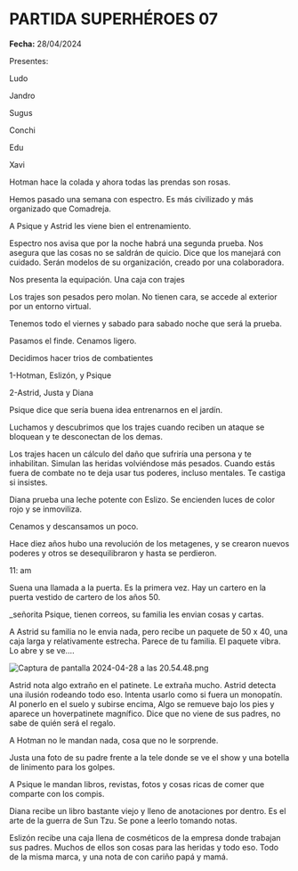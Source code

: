 # PARTIDA SUPERHÉROES 07

**Fecha:** 28/04/2024

Presentes:

Ludo

Jandro

Sugus

Conchi

Edu

Xavi

Hotman hace la colada y ahora todas las prendas son rosas. 

Hemos pasado una semana con espectro. Es más civilizado y más organizado que Comadreja. 

A Psique y Astrid les viene bien el entrenamiento. 

Espectro nos avisa que por la noche habrá una segunda prueba. Nos asegura que las cosas no se saldrán de quicio. Dice que los manejará con cuidado. Serán modelos de su organización, creado por una colaboradora. 

Nos presenta la equipación. Una caja con trajes

Los trajes son pesados pero molan. No tienen cara, se accede al exterior por un entorno virtual. 

Tenemos todo el viernes y sabado para sabado noche que será la prueba. 

Pasamos el finde. Cenamos ligero.

Decidimos hacer trios de combatientes

1-Hotman, Eslizón, y Psique

2-Astrid, Justa y  Diana

Psique dice que sería buena idea entrenarnos en el jardín. 

Luchamos y descubrimos que los trajes cuando reciben un ataque se bloquean y te desconectan de los demas. 

Los trajes hacen un cálculo del daño que sufriría una persona y te inhabilitan. Simulan las heridas volviéndose más pesados. Cuando estás fuera de combate no te deja usar tus poderes, incluso mentales. Te castiga si insistes. 

Diana prueba una leche potente con Eslizo. Se encienden luces de color rojo y se inmoviliza. 

Cenamos y descansamos un poco. 

Hace diez años hubo una revolución de los metagenes, y se crearon nuevos poderes y otros se desequilibraron y hasta se perdieron. 

11: am

Suena una llamada a la puerta. Es la primera vez. Hay un cartero en la puerta vestido de cartero de los años 50. 

_señorita Psique, tienen correos, su familia les envian cosas y cartas. 

A Astrid su familia no le envia nada, pero recibe un paquete de 50 x 40, una caja larga y relativamente estrecha. Parece de tu familia. El paquete vibra. Lo abre y se ve…. 

![Captura de pantalla 2024-04-28 a las 20.54.48.png](PARTIDA%20SUPERHE%CC%81ROES%2007%20237ad5e1bc81819d8241ffe4d561a9d3/Captura_de_pantalla_2024-04-28_a_las_20.54.48.png)

Astrid nota algo extraño en el patinete. Le extraña mucho. Astrid detecta una ilusión rodeando todo eso. Intenta usarlo como si fuera un monopatín. Al ponerlo en el suelo y subirse encima, Algo se remueve bajo los pies y aparece un hoverpatinete magnífico. Dice que no viene de sus padres, no sabe de quién será el regalo.  

A Hotman no le mandan nada, cosa que no le sorprende. 

Justa  una foto de su padre frente a la tele donde se ve el show y una botella de linimento para los golpes. 

A Psique le mandan libros, revistas, fotos y cosas ricas de comer que comparte con los compis. 

Diana recibe un libro bastante viejo y lleno de anotaciones por dentro. Es el arte de la guerra de Sun Tzu. Se pone a leerlo tomando notas. 

Eslizón recibe una caja llena de cosméticos de la empresa donde trabajan sus padres. Muchos de ellos son cosas para las heridas y todo eso. Todo de la misma marca, y una nota de con cariño papá y mamá.